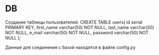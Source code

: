 # DB
Создание таблицы пользователей:
CREATE TABLE users(
                id serial PRIMARY KEY,
                first_name varchar(50) NOT NULL,
                last_name varchar(50) NOT NULL,
                e_mail varchar(50) NOT NULL,
                password varchar(50) NOT NULL
                );
 
 Данные для соединения с базой находятся в файле config.py
 
